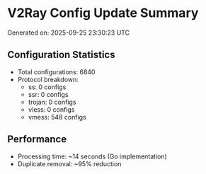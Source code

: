 # V2Ray Config Update Summary
Generated on: 2025-09-25 23:30:23 UTC

## Configuration Statistics
- Total configurations: 6840
- Protocol breakdown:
  - ss: 0 configs
  - ssr: 0 configs
  - trojan: 0 configs
  - vless: 0 configs
  - vmess: 548 configs

## Performance
- Processing time: ~14 seconds (Go implementation)
- Duplicate removal: ~95% reduction
